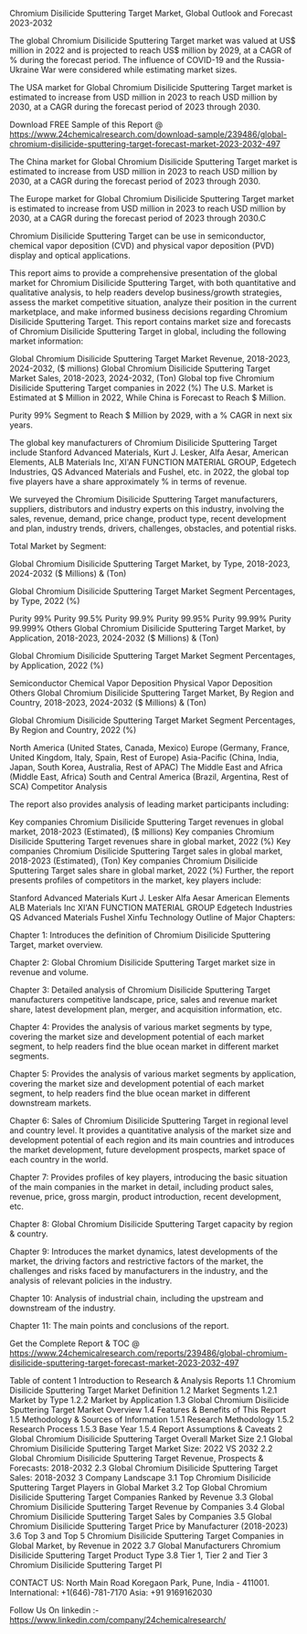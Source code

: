 Chromium Disilicide Sputtering Target Market, Global Outlook and Forecast 2023-2032

The global Chromium Disilicide Sputtering Target market was valued at US$ million in 2022 and is projected to reach US$ million by 2029, at a CAGR of % during the forecast period. The influence of COVID-19 and the Russia-Ukraine War were considered while estimating market sizes.

The USA market for Global Chromium Disilicide Sputtering Target market is estimated to increase from USD million in 2023 to reach USD million by 2030, at a CAGR during the forecast period of 2023 through 2030.

Download FREE Sample of this Report @ https://www.24chemicalresearch.com/download-sample/239486/global-chromium-disilicide-sputtering-target-forecast-market-2023-2032-497

The China market for Global Chromium Disilicide Sputtering Target market is estimated to increase from USD million in 2023 to reach USD million by 2030, at a CAGR during the forecast period of 2023 through 2030.

The Europe market for Global Chromium Disilicide Sputtering Target market is estimated to increase from USD million in 2023 to reach USD million by 2030, at a CAGR during the forecast period of 2023 through 2030.C

Chromium Disilicide Sputtering Target can be use in semiconductor, chemical vapor deposition (CVD) and physical vapor deposition (PVD) display and optical applications.

This report aims to provide a comprehensive presentation of the global market for Chromium Disilicide Sputtering Target, with both quantitative and qualitative analysis, to help readers develop business/growth strategies, assess the market competitive situation, analyze their position in the current marketplace, and make informed business decisions regarding Chromium Disilicide Sputtering Target. This report contains market size and forecasts of Chromium Disilicide Sputtering Target in global, including the following market information:

Global Chromium Disilicide Sputtering Target Market Revenue, 2018-2023, 2024-2032, ($ millions)
Global Chromium Disilicide Sputtering Target Market Sales, 2018-2023, 2024-2032, (Ton)
Global top five Chromium Disilicide Sputtering Target companies in 2022 (%)
The U.S. Market is Estimated at $ Million in 2022, While China is Forecast to Reach $ Million.

Purity 99% Segment to Reach $ Million by 2029, with a % CAGR in next six years.

The global key manufacturers of Chromium Disilicide Sputtering Target include Stanford Advanced Materials, Kurt J. Lesker, Alfa Aesar, American Elements, ALB Materials Inc, XI'AN FUNCTION MATERIAL GROUP, Edgetech Industries, QS Advanced Materials and Fushel, etc. in 2022, the global top five players have a share approximately % in terms of revenue.

We surveyed the Chromium Disilicide Sputtering Target manufacturers, suppliers, distributors and industry experts on this industry, involving the sales, revenue, demand, price change, product type, recent development and plan, industry trends, drivers, challenges, obstacles, and potential risks.

Total Market by Segment:

Global Chromium Disilicide Sputtering Target Market, by Type, 2018-2023, 2024-2032 ($ Millions) & (Ton)

Global Chromium Disilicide Sputtering Target Market Segment Percentages, by Type, 2022 (%)

Purity 99%
Purity 99.5%
Purity 99.9%
Purity 99.95%
Purity 99.99%
Purity 99.999%
Others
Global Chromium Disilicide Sputtering Target Market, by Application, 2018-2023, 2024-2032 ($ Millions) & (Ton)

Global Chromium Disilicide Sputtering Target Market Segment Percentages, by Application, 2022 (%)

Semiconductor
Chemical Vapor Deposition
Physical Vapor Deposition
Others
Global Chromium Disilicide Sputtering Target Market, By Region and Country, 2018-2023, 2024-2032 ($ Millions) & (Ton)

Global Chromium Disilicide Sputtering Target Market Segment Percentages, By Region and Country, 2022 (%)

North America (United States, Canada, Mexico)
Europe (Germany, France, United Kingdom, Italy, Spain, Rest of Europe)
Asia-Pacific (China, India, Japan, South Korea, Australia, Rest of APAC)
The Middle East and Africa (Middle East, Africa)
South and Central America (Brazil, Argentina, Rest of SCA)
Competitor Analysis

The report also provides analysis of leading market participants including:

Key companies Chromium Disilicide Sputtering Target revenues in global market, 2018-2023 (Estimated), ($ millions)
Key companies Chromium Disilicide Sputtering Target revenues share in global market, 2022 (%)
Key companies Chromium Disilicide Sputtering Target sales in global market, 2018-2023 (Estimated), (Ton)
Key companies Chromium Disilicide Sputtering Target sales share in global market, 2022 (%)
Further, the report presents profiles of competitors in the market, key players include:

Stanford Advanced Materials
Kurt J. Lesker
Alfa Aesar
American Elements
ALB Materials Inc
XI'AN FUNCTION MATERIAL GROUP
Edgetech Industries
QS Advanced Materials
Fushel
Xinfu Technology
Outline of Major Chapters:

Chapter 1: Introduces the definition of Chromium Disilicide Sputtering Target, market overview.

Chapter 2: Global Chromium Disilicide Sputtering Target market size in revenue and volume.

Chapter 3: Detailed analysis of Chromium Disilicide Sputtering Target manufacturers competitive landscape, price, sales and revenue market share, latest development plan, merger, and acquisition information, etc.

Chapter 4: Provides the analysis of various market segments by type, covering the market size and development potential of each market segment, to help readers find the blue ocean market in different market segments.

Chapter 5: Provides the analysis of various market segments by application, covering the market size and development potential of each market segment, to help readers find the blue ocean market in different downstream markets.

Chapter 6: Sales of Chromium Disilicide Sputtering Target in regional level and country level. It provides a quantitative analysis of the market size and development potential of each region and its main countries and introduces the market development, future development prospects, market space of each country in the world.

Chapter 7: Provides profiles of key players, introducing the basic situation of the main companies in the market in detail, including product sales, revenue, price, gross margin, product introduction, recent development, etc.

Chapter 8: Global Chromium Disilicide Sputtering Target capacity by region & country.

Chapter 9: Introduces the market dynamics, latest developments of the market, the driving factors and restrictive factors of the market, the challenges and risks faced by manufacturers in the industry, and the analysis of relevant policies in the industry.

Chapter 10: Analysis of industrial chain, including the upstream and downstream of the industry.

Chapter 11: The main points and conclusions of the report.

Get the Complete Report & TOC @ https://www.24chemicalresearch.com/reports/239486/global-chromium-disilicide-sputtering-target-forecast-market-2023-2032-497

Table of content
1 Introduction to Research & Analysis Reports
1.1 Chromium Disilicide Sputtering Target Market Definition
1.2 Market Segments
1.2.1 Market by Type
1.2.2 Market by Application
1.3 Global Chromium Disilicide Sputtering Target Market Overview
1.4 Features & Benefits of This Report
1.5 Methodology & Sources of Information
1.5.1 Research Methodology
1.5.2 Research Process
1.5.3 Base Year
1.5.4 Report Assumptions & Caveats
2 Global Chromium Disilicide Sputtering Target Overall Market Size
2.1 Global Chromium Disilicide Sputtering Target Market Size: 2022 VS 2032
2.2 Global Chromium Disilicide Sputtering Target Revenue, Prospects & Forecasts: 2018-2032
2.3 Global Chromium Disilicide Sputtering Target Sales: 2018-2032
3 Company Landscape
3.1 Top Chromium Disilicide Sputtering Target Players in Global Market
3.2 Top Global Chromium Disilicide Sputtering Target Companies Ranked by Revenue
3.3 Global Chromium Disilicide Sputtering Target Revenue by Companies
3.4 Global Chromium Disilicide Sputtering Target Sales by Companies
3.5 Global Chromium Disilicide Sputtering Target Price by Manufacturer (2018-2023)
3.6 Top 3 and Top 5 Chromium Disilicide Sputtering Target Companies in Global Market, by Revenue in 2022
3.7 Global Manufacturers Chromium Disilicide Sputtering Target Product Type
3.8 Tier 1, Tier 2 and Tier 3 Chromium Disilicide Sputtering Target Pl

CONTACT US:
North Main Road Koregaon Park, Pune, India - 411001.
International: +1(646)-781-7170
Asia: +91 9169162030

Follow Us On linkedin :- https://www.linkedin.com/company/24chemicalresearch/
